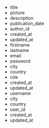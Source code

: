 - title
- picture
- description
- publication_date
- author_id
- created_at
- updated_at
- firstname
- lastname
- email
- password
- city
- country
- role
- created_at
- updated_at
- username
- city
- country
- user_id
- created_at
- updated_at